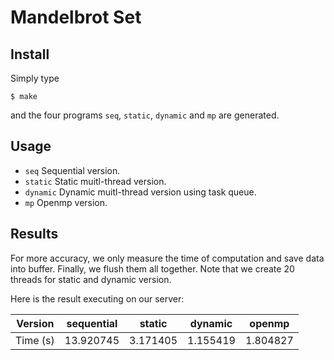 # Mandelbrot Set

## Install

Simply type

    $ make

and the four programs `seq`, `static`, `dynamic` and `mp` are generated.

## Usage

- `seq` Sequential version.
- `static` Static muitl-thread version.
- `dynamic` Dynamic muitl-thread version using task queue.
- `mp` Openmp version.

## Results

For more accuracy, we only measure the time of computation and save data into buffer. Finally, we flush them all together. Note that we create 20 threads for static and dynamic version.

Here is the result executing on our server:

Version  | sequential | static | dynamic | openmp |
-------  | ---------- | ------ | ------- | ------ |
Time (s) | 13.920745  | 3.171405 | 1.155419 | 1.804827 |
